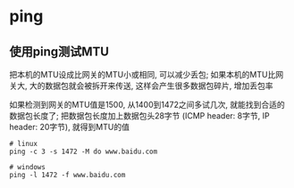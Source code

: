 # ping

## 使用ping测试MTU

把本机的MTU设成比网关的MTU小或相同, 可以减少丢包; 如果本机的MTU比网关大, 大的数据包就会被拆开来传送, 
这样会产生很多数据包碎片, 增加丢包率

如果检测到网关的MTU值是1500, 从1400到1472之间多试几次, 就能找到合适的数据包长度了; 
把数据包长度加上数据包头28字节 (ICMP header: 8字节, IP header: 20字节), 就得到MTU的值

```
# linux
ping -c 3 -s 1472 -M do www.baidu.com

# windows
ping -l 1472 -f www.baidu.com
```
